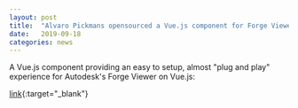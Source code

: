 ```yaml
---
layout: post
title:  "Alvaro Pickmans opensourced a Vue.js component for Forge Viewer"
date:   2019-09-18
categories: news
---
```


A Vue.js component providing an easy to setup, almost "plug and play" experience for Autodesk's Forge Viewer on Vue.js: 

[link](https://github.com/alvpickmans/forge-vuer){:target="_blank"}